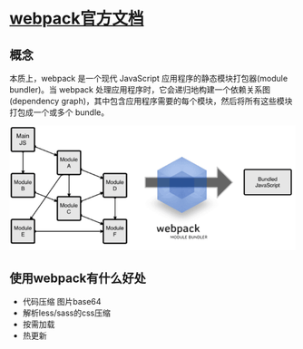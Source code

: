 # [webpack官方文档](https://www.webpackjs.com/concepts/)

## 概念

本质上，webpack 是一个现代 JavaScript 应用程序的静态模块打包器(module bundler)。当 webpack 处理应用程序时，它会递归地构建一个依赖关系图(dependency graph)，其中包含应用程序需要的每个模块，然后将所有这些模块打包成一个或多个 bundle。

![Alt text](../image/webpack.png)

## 使用webpack有什么好处

- 代码压缩 图片base64
- 解析less/sass的css压缩
- 按需加载
- 热更新
